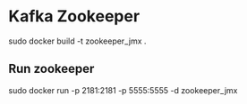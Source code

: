 # Kafka Zookeeper
sudo docker build -t zookeeper_jmx .

## Run zookeeper
sudo docker run -p 2181:2181 -p 5555:5555 -d zookeeper_jmx
